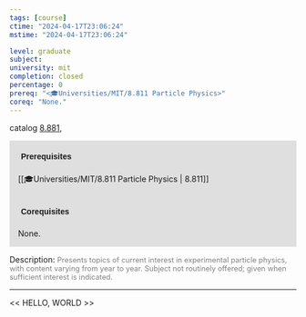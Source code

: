 ```yaml
---
tags: [course]
ctime: "2024-04-17T23:06:24"
mstime: "2024-04-17T23:06:24"

level: graduate
subject: 
university: mit
completion: closed
percentage: 0
prereq: "<🎓Universities/MIT/8.811 Particle Physics>"
coreq: "None."
---
```


catalog [8.881,](http://student.mit.edu/catalog/m8b.html#8.882)

<span style="display: block; padding: 15px; background-color: rgb(100, 100, 100, 0.2);"><font id="m_prereq3765_0" style="display: block; font-family: Arial, sans-serif; font-weight: bold; padding: 5px">Prerequisites</font><br><span id="prereq3765_0">[[🎓Universities/MIT/8.811 Particle Physics | 8.811]]</span></span>
<span style="display: block; padding: 15px; background-color: rgb(100, 100, 100, 0.2);"><font id="m_coreq3765_0" style="display: block; font-family: Arial, sans-serif; font-weight: bold; padding: 5px">Corequisites</font><br><span id="coreq3765_0">None.</span></span>

<font style="">Description:</font>
<font style="color: grey; font-size: 0.8rem;">Presents topics of current interest in experimental particle physics, with content varying from year to year. Subject not routinely offered; given when sufficient interest is indicated.</font>



---

<< HELLO, WORLD >>
